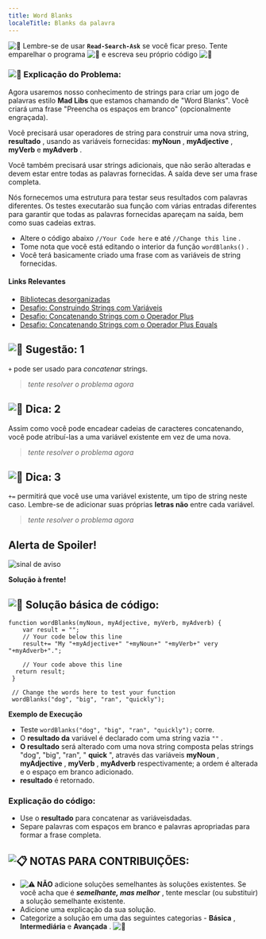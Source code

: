 ```yaml
---
title: Word Blanks
localeTitle: Blanks da palavra
---
```

![:triangular_flag_on_post:](https://forum.freecodecamp.com/images/emoji/emoji_one/triangular_flag_on_post.png?v=3 "triangular_flag_on_post:") Lembre-se de usar **`Read-Search-Ask`** se você ficar preso. Tente emparelhar o programa ![:busts_in_silhouette:](https://forum.freecodecamp.com/images/emoji/emoji_one/busts_in_silhouette.png?v=3 ": busts_in_silhouette:") e escreva seu próprio código ![:pencil:](https://forum.freecodecamp.com/images/emoji/emoji_one/pencil.png?v=3 ":lápis:")

### ![:checkered_flag:](https://forum.freecodecamp.com/images/emoji/emoji_one/checkered_flag.png?v=3 ": checkered_flag:") Explicação do Problema:

Agora usaremos nosso conhecimento de strings para criar um jogo de palavras estilo **Mad Libs** que estamos chamando de "Word Blanks". Você criará uma frase "Preencha os espaços em branco" (opcionalmente engraçada).

Você precisará usar operadores de string para construir uma nova string, **resultado** , usando as variáveis ​​fornecidas: **myNoun** , **myAdjective** , **myVerb** e **myAdverb** .

Você também precisará usar strings adicionais, que não serão alteradas e devem estar entre todas as palavras fornecidas. A saída deve ser uma frase completa.

Nós fornecemos uma estrutura para testar seus resultados com palavras diferentes. Os testes executarão sua função com várias entradas diferentes para garantir que todas as palavras fornecidas apareçam na saída, bem como suas cadeias extras.

*   Altere o código abaixo `//Your Code here` e até `//Change this line` .
*   Tome nota que você está editando o interior da função `wordBlanks()` .
*   Você terá basicamente criado uma frase com as variáveis ​​de string fornecidas.

#### Links Relevantes

*   [Bibliotecas desorganizadas](https://en.wikipedia.org/wiki/Mad_Libs)
*   [Desafio: Construindo Strings com Variáveis](http://www.freecodecamp.com/challenges/constructing-strings-with-variables)
*   [Desafio: Concatenando Strings com o Operador Plus](http://www.freecodecamp.com/challenges/concatenating-strings-with-plus-operator)
*   [Desafio: Concatenando Strings com o Operador Plus Equals](http://www.freecodecamp.com/challenges/concatenating-strings-with-the-plus-equals-operator)

## ![:speech_balloon:](https://forum.freecodecamp.com/images/emoji/emoji_one/speech_balloon.png?v=3 ": speech_balloon:") Sugestão: 1

`+` pode ser usado para _concatenar_ strings.

> _tente resolver o problema agora_

## ![:speech_balloon:](https://forum.freecodecamp.com/images/emoji/emoji_one/speech_balloon.png?v=3 ": speech_balloon:") Dica: 2

Assim como você pode encadear cadeias de caracteres concatenando, você pode atribuí-las a uma variável existente em vez de uma nova.

> _tente resolver o problema agora_

## ![:speech_balloon:](https://forum.freecodecamp.com/images/emoji/emoji_one/speech_balloon.png?v=3 ": speech_balloon:") Dica: 3

`+=` permitirá que você use uma variável existente, um tipo de string neste caso. Lembre-se de adicionar suas próprias **letras não** entre cada variável.

> _tente resolver o problema agora_

## Alerta de Spoiler!

![sinal de aviso](//discourse-user-assets.s3.amazonaws.com/original/2X/2/2d6c412a50797771301e7ceabd554cef4edcd74d.gif)

**Solução à frente!**

## ![:beginner:](https://forum.freecodecamp.com/images/emoji/emoji_one/beginner.png?v=3 ":principiante:") Solução básica de código:
```
function wordBlanks(myNoun, myAdjective, myVerb, myAdverb) { 
    var result = ""; 
    // Your code below this line 
    result+= "My "+myAdjective+" "+myNoun+" "+myVerb+" very "+myAdverb+"."; 
 
    // Your code above this line 
  return result; 
 } 
 
 // Change the words here to test your function 
 wordBlanks("dog", "big", "ran", "quickly"); 
```

**Exemplo de Execução**

*   Teste `wordBlanks("dog", "big", "ran", "quickly");` corre.
*   O **resultado da** variável é declarado com uma string vazia `""` .
*   **O resultado** será alterado com uma nova string composta pelas strings "dog", "big", "ran", " **quick** ", através das variáveis **myNoun** , **myAdjective** , **myVerb** , **myAdverb** respectivamente; a ordem é alterada e o espaço em branco adicionado.
*   **resultado** é retornado.

### Explicação do código:

*   Use o **resultado** para concatenar as variáveis ​​dadas.
*   Separe palavras com espaços em branco e palavras apropriadas para formar a frase completa.

## ![:clipboard:](https://forum.freecodecamp.com/images/emoji/emoji_one/clipboard.png?v=3 ":prancheta:") NOTAS PARA CONTRIBUIÇÕES:

*   ![:warning:](https://forum.freecodecamp.com/images/emoji/emoji_one/warning.png?v=3 ":Aviso:") **NÃO** adicione soluções semelhantes às soluções existentes. Se você acha que é **_semelhante, mas melhor_** , tente mesclar (ou substituir) a solução semelhante existente.
*   Adicione uma explicação da sua solução.
*   Categorize a solução em uma das seguintes categorias - **Básica** , **Intermediária** e **Avançada** . ![:traffic_light:](https://forum.freecodecamp.com/images/emoji/emoji_one/traffic_light.png?v=3 ":semáforo:")
